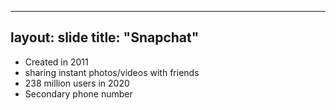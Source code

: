 
---
layout: slide
title: "Snapchat"
---
* Created in 2011
* sharing instant photos/videos with friends 
* 238 million users in 2020
* Secondary phone number
